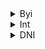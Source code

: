 <details>
  <summary>Byi</summary>

  -  I play ponytown almost everyday, you can usaully find me sitting in bandom area, near squid game area, random ass places or wherever my friends are lol (Safe Server)

  -  Feel free to int or C+H! I don't bite lol. But i will if You are on my DNI list.

  -  I may be akward or shy around strangers or friends that I am not close with SO SORRYY (includes me not being good at starting conversations and all that stuff occasionaly, it kind of depends on my mood😭.)

  -  W2i is reccommended because of how often i am Offtab or AFK :P

</details>

<details>
  <summary>Int</summary>

  -  Bandom fans! (**MCR**, PTV, FOB, PATD, SWS, **YFM**, **THE CURE** [AND MORE!!](https://rentry.co/went)
  -  If you like the same [shows/movies](https://rentry.co/limpy) as me! 

  </details>
   <details>
      <summary>DNI</summary>
   Basic dni, darkshippers, BOTDF fans/supporters, MSI fans/supporters, True crime community, Sh/Ed twt, trumpies, zionists, TCCOAAL fans/supporters, Alfred's Playhouse fans/supporters, Lucifer valentine fans/supporters, Nazis, Real life gore enjoyers, Loli/Shotacons, Rcta people (race change to another), Zoos/Pedos/Necros and their supporters, If you are against Turigirls, lesboys, gaybian - Please do your research before hating on these identites, heres a [rentry](https://rentry.co/lesboyreclaim) explaining lesboys (.)
   </details>
